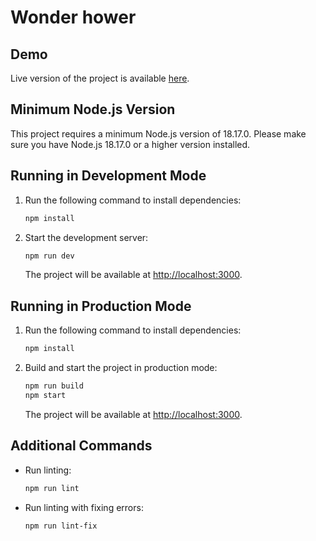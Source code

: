 # Wonder hower

## Demo

Live version of the project is available [here](https://wonder-hover.vercel.app).

## Minimum Node.js Version

This project requires a minimum Node.js version of 18.17.0. Please make sure you have Node.js 18.17.0 or a higher version installed.

## Running in Development Mode

1. Run the following command to install dependencies:

   ```bash
   npm install
   ```

2. Start the development server:

   ```bash
   npm run dev
   ```

   The project will be available at [http://localhost:3000](http://localhost:3000).

## Running in Production Mode

1. Run the following command to install dependencies:

   ```bash
   npm install
   ```

2. Build and start the project in production mode:

   ```bash
   npm run build
   npm start
   ```

   The project will be available at [http://localhost:3000](http://localhost:3000).

## Additional Commands

- Run linting:

  ```bash
  npm run lint
  ```

- Run linting with fixing errors:

  ```bash
  npm run lint-fix
  ```
